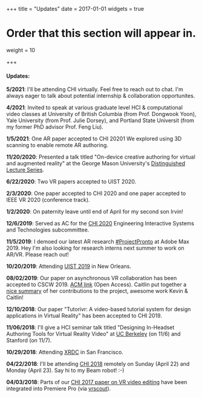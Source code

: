 +++
title = "Updates"
date = 2017-01-01
widgets = true

# Order that this section will appear in.
weight = 10

+++
#### Updates:
**5/2021**: I'll be attending CHI virtually. Feel free to reach out to chat. I'm always eager to talk about potential internship & collaboration opportunites. 

**4/2021**: Invited to speak at various graduate level HCI & computational video classes at University of British Columbia (from Prof. Dongwook Yoon), Yale University (from Prof. Julie Dorsey), and Portland State Universit (from my former PhD advisor Prof. Feng Liu).

**1/5/2021**: One AR paper accepted to CHI 20201 We explored using 3D scanning to enable remote AR authoring.

**11/20/2020**: Presented a talk titled "On-device creative authoring for virtual and augmented reality" at the George Mason University's [Distinguished Lecture Series](https://cs.gmu.edu/about/distinguished-lecture-series/).

**6/22/2020**: Two VR papers accepted to UIST 2020. 

**2/3/2020**: One paper accepted to CHI 2020 and one paper accepted to IEEE VR 2020 (conference track). 

**1/2/2020**: On paternity leave until end of April for my second son Irvin!

**12/6/2019**: Served as AC for the [CHI 2020](https://chi2020.acm.org/authors/papers/selecting-a-subcommittee/#Engineering-Interactive-Systems-and-Technologies) Engineering Interactive Systems and Technologies subcommittee.

**11/5/2019**: I demoed our latest AR research [#ProjectPronto](https://www.youtube.com/watch?v=5QsvjrbKeI4) at Adobe Max 2019. Hey I'm also looking for research interns next summer to work on AR/VR. Please reach out!

**10/20/2019**: Attending [UIST 2019](http://uist.acm.org/uist2019/) in New Orleans.

**08/02/2019**: Our paper on asynchronous VR collaboration has been accepted to CSCW 2019. [ACM link](https://dl.acm.org/citation.cfm?id=3359142) (Open Access). Caitlin put together a [nice summary](https://www.coyiutoc.com/asyncvr.html) of her contributions to the project, awesome work Kevin & Caitlin! 

**12/10/2018**: Our paper "Tutorivr: A video-based tutorial system for design applications in Virtual Reality" has been accepted to CHI 2019. 

**11/06/2018**: I'll give a HCI seminar talk titled "Designing In-Headset Authoring Tools for Virtual Reality Video" at [UC Berkeley](http://schedule.bid-seminar.com/speakers/141) (on 11/6) and Stanford (on 11/7).

**10/29/2018**: Attending [XRDC](http://www.xrdconf.com/) in San Francisco.

**04/22/2018**: I'll be attending [CHI 2018](http://chi2018.acm.org/) remotely on Sunday (April 22) and Monday (April 23). Say hi to my Beam robot! :-)

**04/03/2018**: Parts of our [CHI 2017 paper on VR video editing](http://web.cecs.pdx.edu/~fliu/project/vremiere/) have been integrated into Premiere Pro (via [vrscout](https://vrscout.com/news/adobe-launches-immersive-360-editing-improves-plane-to-sphere/)).







